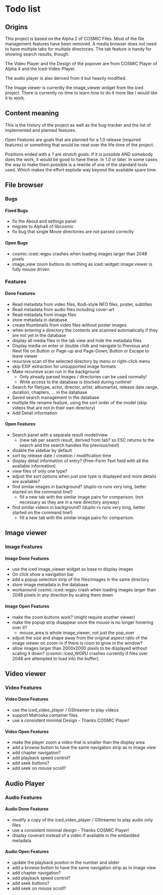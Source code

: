 # Todo list

## Origins

This project is based on the Alpha 2 of COSMIC Files. Most of the file management features have been removed. A media browser does not need to have multiple tabs for multiple directories. The tab feature is handy for showing search results, though.

The Video Player and the Design of the popover are from COSMIC Player of Alpha 4 and the Iced-Video-Player.

The audio player is also derived from it but heavily modified.

The Image viewer is currently the image_viewer widget from the iced project. There is currently no time to learn how to do it more like I would like it to work.

## Content meaning

This is the history of the project as well as the bug-tracker and the list of implemented and planned features.

Open Features are goals that are planned for a 1.0 release (required features) or something that would be neat over the life-time of the project.

Positions ended with a ? are *stretch goals*. If it is possible AND somebody does the work, it would be good to have these. In 1.0 or later. In some cases the way to make them possible is a rewrite of one of the standard tools used. Which makes the effort explode way beyond the available spare time.

## File browser

### Bugs

#### Fixed Bugs

- fix the About and settings panel
- migrate to Alpha4 of libcosmic
- fix bug that single Movie directories are not parsed correctly

#### Open Bugs

- cosmic::iced::wgpu crashes when loading images larger than 2048 pixels
- image_view zoom buttons do nothing as iced::widget::image:viewer is fully mouse driven

### Features

#### Done Features

- Read metadata from video files, Kodi-style NFO files, poster, subtitles
- Read metadata from audio files including cover-art
- Read metadata from image files
- store metadata in database
- create thumbnails from video files without poster images
- when entering a directory the contents are scanned automatically if they are not yet in the database
- display all media files in the tab view and hide the metadata files
- Display media on enter or double clidk and navigate to Previous and Next file on Button or Page-up and Page-Down, Button or Escape to leave viewer
- resursive scan of the selected directory by menu or right-click menu
- skip EXIF extraction for unsupported image formats
- Make recursive scan run in the background
  - Only already parsed images / directories can be used normally!
  - Write access to the database is blocked during runtime!
- Search for filetype, actor, director, artist, albumartist, release date range, duration, chapters, ... in the database
- Saved search management in the database
- multiple file rename feature, using the sort order of the model (skip videos that are not in their own directory)
- Add Detail information

#### Open Features

- Search panel with a separate result model/view
  - (new tab per search result, derived from tab? so ESC returns to the search and the search handles the previous/next)
- disable the sidebar by default
- sort by release date / creation / modification time
- display detail information of entry? (Free-Form Text field with all the available information)
- view files of only one type?
- adjust the sort options when just one type is displayed and more details are available?
- find similar images in background? (duplo-rs runs very long, better started on the command line!)
  - fill a new tab with the similar image pairs for comparison. (not necessary as they are in a new directory anyway)
- find similar videos in background? (duplo-rs runs very long, better started on the command line!)
  - fill a new tab with the similar image pairs for comparison.

## Image viewer

### Image Features

#### Image Done Features

- use the iced image_viewer widget as base to display images
- On click show a navigation bar
- add a popup selection strip of the files/images in the same directory
- store image metadata in the database
- workaround cosmic::iced::wgpu crash when loading images larger than 2048 pixels in any direction by scaling them down

#### Image Open Features

- make the zoom buttons work? (might require another viewer)
- make the popup strip disappear once the mouse is no longer hovering over it?
  - mouse_area is whole image_viewer, not just the pop_over
- adjust the size and shape away from the original aspect ratio of the image viewer on zoom-in if there is room to grow in the window?
- allow images larger than 2000x2000 pixels to be displayed without scaling it down?
  (cosmic::iced_WGPU crashes currently if files over 2048 are attempted to load into the buffer).

## Video viewer

### Video Features

#### Video Done Features

- use the iced_video_player / GStreamer to play videos
- support Matroska container files.
- use a consistent minimal Design - Thanks COSMIC Player!

#### Video Open Features

- make the player zoom a video that is smaller than the display area
- add a browse button to have the same navigation strip as in image view
- add chapter navigation?
- add playback speed control?
- add seek buttons?
- add seek on mouse scroll?
  
## Audio Player

### Audio Features

#### Audio Done Features

- modify a copy of the iced_video_player / GStreamer to play audio only files
- use a consistent minimal design - Thanks COSMIC Player!
- display coverart instead of a video if available in the embedded metadata

#### Audio Open Features

- update the playback positon in the number and slider
- add a browse button to have the same navigation strip as in image view
- add chapter navigation?
- add playback speed control?
- add seek buttons?
- add seek on mouse scroll?
